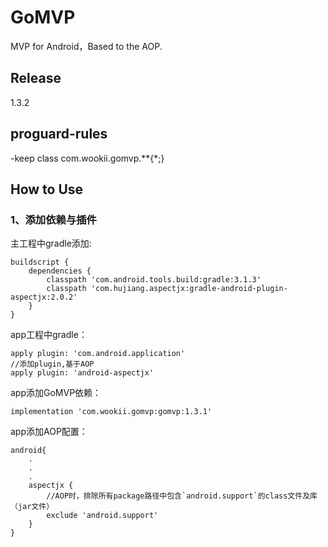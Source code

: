 # GoMVP
MVP for Android，Based to the AOP.


## Release

1.3.2

## proguard-rules
-keep class com.wookii.gomvp.**{*;}

## How to Use

### 1、添加依赖与插件
主工程中gradle添加:

    buildscript {
        dependencies {
            classpath 'com.android.tools.build:gradle:3.1.3'
            classpath 'com.hujiang.aspectjx:gradle-android-plugin-aspectjx:2.0.2'
        }
    }
app工程中gradle：

    apply plugin: 'com.android.application'
    //添加plugin,基于AOP
    apply plugin: 'android-aspectjx'

app添加GoMVP依赖：

    implementation 'com.wookii.gomvp:gomvp:1.3.1'


app添加AOP配置：

    android{
        .
        .
        .
        aspectjx {
            //AOP时，排除所有package路径中包含`android.support`的class文件及库（jar文件）
            exclude 'android.support'
        }
    }
